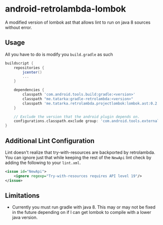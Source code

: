 # android-retrolambda-lombok
A modified version of lombok ast that allows lint to run on java 8 sources without error.

## Usage
All you have to do is modify you `build.gradle` as such
```groovy
buildscript {
    repositories {
        jcenter()
        ...
    }

    dependencies {
        classpath 'com.android.tools.build:gradle:<version>'
        classpath "me.tatarka:gradle-retrolambda:<version>"
        classpath 'me.tatarka.retrolambda.projectlombok:lombok.ast:0.2.3.a2'
    }

    // Exclude the version that the android plugin depends on.
    configurations.classpath.exclude group: 'com.android.tools.external.lombok'
}
```
## Additional Lint Configuration
Lint doesn't realize that try-with-resources are backported by retrolambda. You can ignore just that while keeping the rest of the `NewApi` lint check by adding the following to your `lint.xml`.
```xml
<issue id="NewApi">
    <ignore regexp="Try-with-resources requires API level 19"/>
</issue>
```

## Limitations
- Currently you must run gradle with java 8. This may or may not be fixed in the future depending on if I can get lombok to compile with a lower java version.

